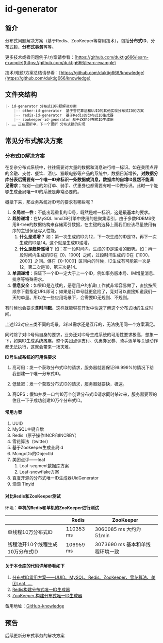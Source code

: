 # id-generator
## 简介

分布式问题解决方案（基于Redis、ZooKeeper等常用技术），包括**分布式ID**、分布式锁、**分布式事务**等等。

更多技术或者问题例子/方案请参看：[https://github.com/duktig666/learn-example](https://github.com/duktig666/learn-example)

技术/难题/方案总结请参看：[https://github.com/duktig666/knowledge](https://github.com/duktig666/knowledge)

## 文件夹结构

```java
|- id-generator	分布式ID问题解决方案
	|-- other-id-generator	基于雪花算法和UUID的其他实现分布式ID的方案
    |-- redis-id-generator	基于Redis的分布式ID生成器
    |-- zookeeper-id-generator 基于ZK的分布式ID生成器
|- …… 正在更新中，下一个更新 分布式锁的实现
```

## 常见分布式解决方案

### 分布式ID解决方案

在复杂分布式系统中，往往需要对大量的数据和消息进行唯一标识。如在美团点评的金融、支付、餐饮、酒店、猫眼电影等产品的系统中，数据日渐增长，**对数据分库分表后需要有一个唯一ID来标识一条数据或消息，数据库的自增ID显然不能满足需求**；特别一点的如订单、骑手、优惠券也都需要有唯一ID做标识。此时一个能够生成全局唯一ID的系统是非常必要的。

概括下来，那业务系统对ID号的要求有哪些呢？

1. **全局唯一性**：不能出现重复的ID号，既然是唯一标识，这是最基本的要求。
2. **趋势递增**：在MySQL InnoDB引擎中使用的是聚集索引，由于多数RDBMS使用B-tree的数据结构来存储索引数据，在主键的选择上面我们应该尽量使用有序的主键保证写入性能。
   1. **什么是递增？** 如：第一次生成的ID为12，下一次生成的ID是13，再下一次生成的ID是14。这个就是生成ID递增。
   2. **什么是趋势递增？** 如：在一段时间内，生成的ID是递增的趋势。如：再一段时间内生成的ID在【0，1000】之间，过段时间生成的ID在【1000，2000】之间。但在【0-1000】区间内的时候，ID生成有可能第一次是12，第二次是10，第三次是14。
3. **单调递增**：保证下一个ID一定大于上一个ID，例如事务版本号、IM增量消息、排序等特殊需求。
4. **信息安全**：如果ID是连续的，恶意用户的扒取工作就非常容易做了，直接按照顺序下载指定URL即可；如果是订单号就更危险了，竞对可以直接知道我们一天的单量。所以在一些应用场景下，会需要ID无规则、不规则。

有时候也会要求**含时间戳**，这样就能够在开发中快速了解这个分布式id的生成时间。

上述123对应三类不同的场景，3和4需求还是互斥的，无法使用同一个方案满足。

同时除了对ID号码自身的要求，业务还对ID号生成系统的可用性要求极高，想象一下，如果ID生成系统瘫痪，整个美团点评支付、优惠券发券、骑手派单等关键动作都无法执行，这就会带来一场灾难。

**ID号生成系统的可用性要求**

1. 高可用：发一个获取分布式ID的请求，服务器就要保证99.999%的情况下给我创建一个唯一分布式ID。

2. 低延迟：发一个获取分布式ID的请求，服务器就要快，极速。

3. 高QPS：假如并发一口气10万个创建分布式ID请求同时杀过来，服务器要顶的住且一下子成功创建10万个分布式ID。

#### 常用方案

1. UUID
2. MySQL主键自增
3. Redis（原子操作INCR和INCRBY）
4. 雪花算法（twitter）
5. 基于Zookeeper生成全局id
6. MongoDb的ObjectId
7. 美团点评——leaf
   1. Leaf-segment数据库方案
   2. Leaf-snowflake方案
8. 百度开源的分布式唯一ID生成器UidGenerator
9. 滴滴 Tinyid

#### 对比Redis和ZooKeeper测试

环境：**单机的Redis和单机的ZooKeeper进行测试**

|                                  | Redis     | ZooKeeper                        |
| -------------------------------- | --------- | -------------------------------- |
| 单线程10万分布式ID               | 110353 ms | 3060085 ms  大约为 51min         |
| 线程池开10个线程生成10万分布式ID | 106959 ms | 3073690 ms  基本和单线程环境一致 |

#### 关于本仓库的代码详解参看如下

1. [分布式ID常用方案——UUID、MySQL、Redis、ZooKeeper、雪花算法、美团Leaf……](https://duktig.cn/archives/85/)
2. [Redis构建分布式唯一ID生成器](https://duktig.cn/archives/88/)
3. [ZooKeeper 构建分布式唯一ID生成器](https://duktig.cn/archives/90/)

备用地址：[GitHub-knowledge](https://github.com/duktig666/knowledge/tree/main/%E5%88%86%E5%B8%83%E5%BC%8F%26%E5%BE%AE%E6%9C%8D%E5%8A%A1/%E5%88%86%E5%B8%83%E5%BC%8FID)

## 预告

后续更新分布式事务的解决方案

